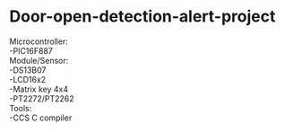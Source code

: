 # Door-open-detection-alert-project

Microcontroller:<br />
-PIC16F887<br />
Module/Sensor:<br />
-DS13B07<br />
-LCD16x2<br />
-Matrix key 4x4<br />
-PT2272/PT2262<br />
Tools:<br />
-CCS C compiler<br />
